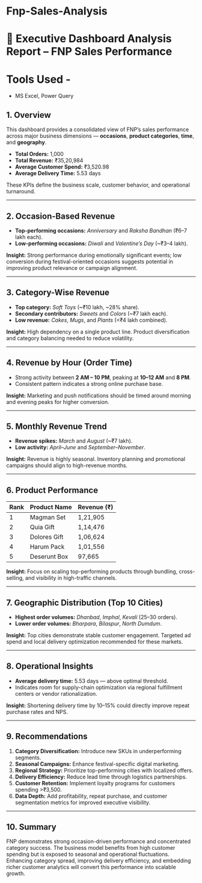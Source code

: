 # Fnp-Sales-Analysis

# 🧾 Executive Dashboard Analysis Report – FNP Sales Performance

# Tools Used - 
- MS Excel, Power Query


## 1. Overview
This dashboard provides a consolidated view of FNP’s sales performance across major business dimensions — **occasions**, **product categories**, **time**, and **geography**.

- **Total Orders:** 1,000  
- **Total Revenue:** ₹35,20,984  
- **Average Customer Spend:** ₹3,520.98  
- **Average Delivery Time:** 5.53 days  

These KPIs define the business scale, customer behavior, and operational turnaround.

---

## 2. Occasion-Based Revenue
- **Top-performing occasions:** *Anniversary* and *Raksha Bandhan* (₹6–7 lakh each).  
- **Low-performing occasions:** *Diwali* and *Valentine’s Day* (~₹3–4 lakh).  

**Insight:** Strong performance during emotionally significant events; low conversion during festival-oriented occasions suggests potential in improving product relevance or campaign alignment.

---

## 3. Category-Wise Revenue
- **Top category:** *Soft Toys* (~₹10 lakh, ~28% share).  
- **Secondary contributors:** *Sweets* and *Colors* (~₹7 lakh each).  
- **Low revenue:** *Cakes*, *Mugs*, and *Plants* (<₹4 lakh combined).  

**Insight:** High dependency on a single product line. Product diversification and category balancing needed to reduce volatility.

---

## 4. Revenue by Hour (Order Time)
- Strong activity between **2 AM – 10 PM**, peaking at **10–12 AM** and **8 PM**.  
- Consistent pattern indicates a strong online purchase base.  

**Insight:** Marketing and push notifications should be timed around morning and evening peaks for higher conversion.

---

## 5. Monthly Revenue Trend
- **Revenue spikes:** *March* and *August* (~₹7 lakh).  
- **Low activity:** *April–June* and *September–November*.  

**Insight:** Revenue is highly seasonal. Inventory planning and promotional campaigns should align to high-revenue months.

---

## 6. Product Performance
| Rank | Product Name | Revenue (₹) |
|------|---------------|--------------|
| 1 | Magman Set | 1,21,905 |
| 2 | Quia Gift | 1,14,476 |
| 3 | Dolores Gift | 1,06,624 |
| 4 | Harum Pack | 1,01,556 |
| 5 | Deserunt Box | 97,665 |

**Insight:** Focus on scaling top-performing products through bundling, cross-selling, and visibility in high-traffic channels.

---

## 7. Geographic Distribution (Top 10 Cities)
- **Highest order volumes:** *Dhanbad*, *Imphal*, *Kevali* (25–30 orders).  
- **Lower order volumes:** *Bharpara*, *Bilaspur*, *North Dumdum*.  

**Insight:** Top cities demonstrate stable customer engagement. Targeted ad spend and local delivery optimization recommended for these markets.

---

## 8. Operational Insights
- **Average delivery time:** 5.53 days — above optimal threshold.  
- Indicates room for supply-chain optimization via regional fulfillment centers or vendor rationalization.

**Insight:** Shortening delivery time by 10–15% could directly improve repeat purchase rates and NPS.

---

## 9. Recommendations
1. **Category Diversification:** Introduce new SKUs in underperforming segments.  
2. **Seasonal Campaigns:** Enhance festival-specific digital marketing.  
3. **Regional Strategy:** Prioritize top-performing cities with localized offers.  
4. **Delivery Efficiency:** Reduce lead time through logistics partnerships.  
5. **Customer Retention:** Implement loyalty programs for customers spending >₹3,500.  
6. **Data Depth:** Add profitability, repeat purchase, and customer segmentation metrics for improved executive visibility.

---

## 10. Summary
FNP demonstrates strong occasion-driven performance and concentrated category success. The business model benefits from high customer spending but is exposed to seasonal and operational fluctuations. Enhancing category spread, improving delivery efficiency, and embedding richer customer analytics will convert this performance into scalable growth.

